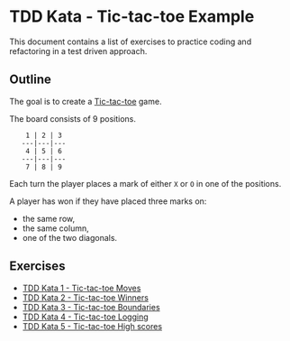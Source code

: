 # TDD Kata - Tic-tac-toe Example

This document contains a list of exercises to practice coding and refactoring in a test driven approach.

## Outline

The goal is to create a [Tic-tac-toe](https://en.wikipedia.org/wiki/Tic-tac-toe) game.

The board consists of 9 positions.

```
    1 | 2 | 3
   ---|---|---
    4 | 5 | 6
   ---|---|---
    7 | 8 | 9
```

Each turn the player places a mark of either `X` or `O` in one of the positions.

A player has won if they have placed three marks on:
- the same row,
- the same column,
- one of the two diagonals.

## Exercises

- [TDD Kata 1 - Tic-tac-toe Moves](tdd_kata1.md)
- [TDD Kata 2 - Tic-tac-toe Winners](tdd_kata2.md)
- [TDD Kata 3 - Tic-tac-toe Boundaries](tdd_kata3.md)
- [TDD Kata 4 - Tic-tac-toe Logging](tdd_kata4.md)
- [TDD Kata 5 - Tic-tac-toe High scores](tdd_kata5.md)
